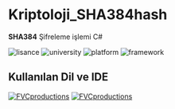   
# Kriptoloji_SHA384hash
**SHA384** Şifreleme işlemi C#


![lisance](https://img.shields.io/apm/l/vim-mode)
![university](https://img.shields.io/badge/University-MAKU-blue)
![platform](https://img.shields.io/badge/Platform-Windows-lightgrey)
![framework](https://img.shields.io/badge/.NET%20Framework-4.5-orange)

## Kullanılan Dil ve IDE
[![FVCproductions](https://danieljscheufler.files.wordpress.com/2016/05/2p4i.png?w=50&h=50)]()
[![FVCproductions](https://i1.wp.com/www.teknoloskop.net/wp-content/uploads/2018/12/Visual-Studio.png?fit=50%2C50&ssl=1)]()





